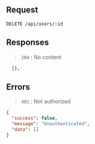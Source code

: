 ## Request

`DELETE /api/users/:id`

## Responses

> `204` : No content

```json
  {},
```

## Errors

> `401` : Not authorized

```json
{
  "success": false,
  "message": "Unauthenticated",
  "data": []
}
```
